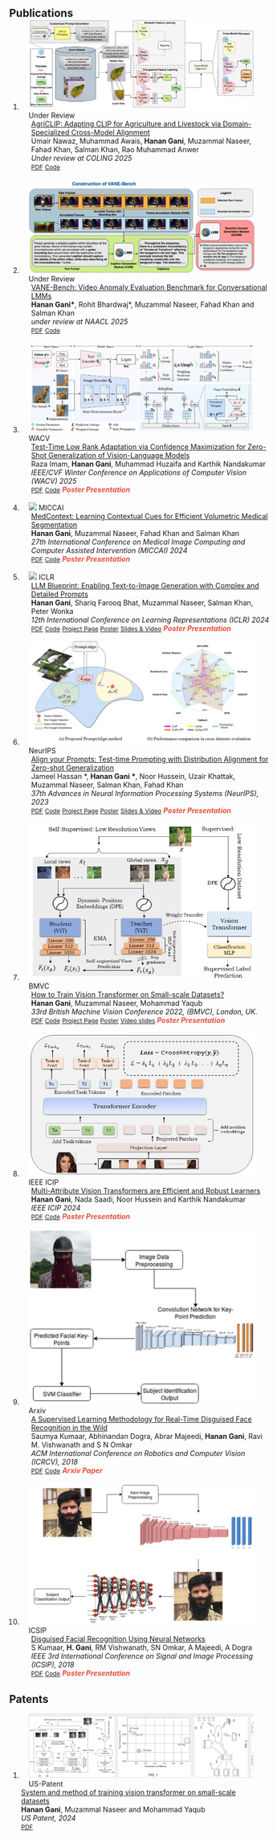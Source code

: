 <h2 id="publications" style="margin: 2px 0px -15px;">Publications</h2>

<div class="publications">
<ol class="bibliography">

<li>
<div class="pub-row">

  <div class="col-sm-3 abbr" style="position: relative;padding-right: 15px;padding-left: 15px;">
    <img src="assets/img/agriclip_coling.png" class="teaser img-fluid z-depth-1">
    <abbr class="badge">Under Review</abbr>
  </div>

  <div class="col-sm-9" style="position: relative;width: 100%;padding-right: 15px;padding-left: 20px;">
    <div class="title"><a href="https://arxiv.org/abs/2410.01407">AgriCLIP: Adapting CLIP for Agriculture and Livestock via Domain-Specialized Cross-Model Alignment</a></div>
    <div class="author">Umair Nawaz, Muhammad Awais, <strong>Hanan Gani</strong>, Muzammal Naseer, Fahad Khan, Salman Khan, Rao Muhammad Anwer</div>
    <div class="periodical"><em>Under review at COLING 2025</em></div>
    <div class="links">
      <a href="https://arxiv.org/abs/2410.01407" class="btn btn-sm z-depth-0" role="button" target="_blank" style="font-size:12px;">PDF</a>
      <a href="https://github.com/umair1221/AgriCLIP/tree/main" class="btn btn-sm z-depth-0" role="button" target="_blank" style="font-size:12px;">Code</a>
      <strong><i style="color:#e74d3c"></i></strong>
    </div>
  </div>
</div>
</li>

<br>

<li>
<div class="pub-row">

  <div class="col-sm-3 abbr" style="position: relative;padding-right: 15px;padding-left: 15px;">
    <img src="assets/img/Main_VANE-Bench-Flow_v7.png" class="teaser img-fluid z-depth-1">
    <abbr class="badge">Under Review</abbr>
  </div>

  <div class="col-sm-9" style="position: relative;width: 100%;padding-right: 15px;padding-left: 20px;">
    <div class="title"><a href="https://arxiv.org/abs/2402.17725">VANE-Bench: Video Anomaly Evaluation Benchmark for Conversational LMMs</a></div>
    <div class="author"><strong>Hanan Gani*</strong>, Rohit Bhardwaj*, Muzammal Naseer, Fahad Khan and Salman Khan</div>
    <div class="periodical"><em>under review at NAACL 2025</em></div>
    <div class="links">
      <a href="https://arxiv.org/abs/2406.10326" class="btn btn-sm z-depth-0" role="button" target="_blank" style="font-size:12px;">PDF</a>
      <a href="https://github.com/rohit901/VANE-Bench" class="btn btn-sm z-depth-0" role="button" target="_blank" style="font-size:12px;">Code</a>
      <strong><i style="color:#e74d3c"></i></strong>
    </div>
  </div>
</div>
</li>

<br>

<li>
<div class="pub-row">

  <div class="col-sm-3 abbr" style="position: relative;padding-right: 15px;padding-left: 15px;">
    <img src="assets/img/method_ttl.jpg" class="teaser img-fluid z-depth-1">
    <abbr class="badge">WACV</abbr>
  </div>

  <div class="col-sm-9" style="position: relative;width: 100%;padding-right: 15px;padding-left: 20px;">
    <div class="title"><a href="https://arxiv.org/abs/2407.15913">Test-Time Low Rank Adaptation via Confidence Maximization for Zero-Shot Generalization of Vision-Language Models</a></div>
    <div class="author">Raza Imam, <strong>Hanan Gani</strong>, Muhammad Huzaifa and Karthik Nandakumar</div>
    <div class="periodical"><em>IEEE/CVF Winter Conference on Applications of Computer Vision (WACV) 2025</em></div>
    <div class="links">
      <a href="https://arxiv.org/abs/2407.15913" class="btn btn-sm z-depth-0" role="button" target="_blank" style="font-size:12px;">PDF</a>
      <a href="https://github.com/Razaimam45/TTL-Test-Time-Low-Rank-Adaptation" class="btn btn-sm z-depth-0" role="button" target="_blank" style="font-size:12px;">Code</a>
      <strong><i style="color:#e74d3c">Poster Presentation</i></strong>
    </div>
  </div>
</div>
</li>

<br>

<li>
<div class="pub-row">

  <div class="col-sm-3 abbr" style="position: relative;padding-right: 15px;padding-left: 15px;">
    <img src="assets/img/3dmsr_main_diagram.png" class="teaser img-fluid z-depth-1">
    <abbr class="badge">MICCAI</abbr>
  </div>

  <div class="col-sm-9" style="position: relative;width: 100%;padding-right: 15px;padding-left: 20px;">
    <div class="title"><a href="https://arxiv.org/abs/2402.17725">MedContext: Learning Contextual Cues for Efficient Volumetric Medical Segmentation</a></div>
    <div class="author"><strong>Hanan Gani</strong>, Muzammal Naseer, Fahad Khan and Salman Khan</div>
    <div class="periodical"><em>27th International Conference on Medical Image Computing and Computer Assisted Intervention (MICCAI) 2024</em></div>
    <div class="links">
      <a href="https://arxiv.org/pdf/2402.17725" class="btn btn-sm z-depth-0" role="button" target="_blank" style="font-size:12px;">PDF</a>
      <a href="https://github.com/hananshafi/medcontext" class="btn btn-sm z-depth-0" role="button" target="_blank" style="font-size:12px;">Code</a>
      <strong><i style="color:#e74d3c">Poster Presentation</i></strong>
    </div>
  </div>
</div>
</li>

<br>

<li>
<div class="pub-row">

  <div class="col-sm-3 abbr" style="position: relative;padding-right: 15px;padding-left: 15px;">
    <img src="assets/img/iclr_main_figure_arxiv.png" class="teaser img-fluid z-depth-1">
    <abbr class="badge">ICLR</abbr>
  </div>

  <div class="col-sm-9" style="position: relative;width: 100%;padding-right: 15px;padding-left: 20px;">
    <div class="title"><a href="https://arxiv.org/abs/2310.10640">LLM Blueprint: Enabling Text-to-Image Generation with Complex and Detailed Prompts </a></div>
    <div class="author"><strong>Hanan Gani</strong>, Shariq Farooq Bhat, Muzammal Naseer, Salman Khan, Peter Wonka</div>
    <div class="periodical"><em>12th International Conference on Learning Representations (ICLR) 2024</em></div>
    <div class="links">
      <a href="https://arxiv.org/abs/2310.10640" class="btn btn-sm z-depth-0" role="button" target="_blank" style="font-size:12px;">PDF</a>
      <a href="https://github.com/hananshafi/llmblueprint/tree/main" class="btn btn-sm z-depth-0" role="button" target="_blank" style="font-size:12px;">Code</a>
      <a href="https://hananshafi.github.io/llm-blueprint/" class="btn btn-sm z-depth-0" role="button" target="_blank" style="font-size:12px;">Project Page</a>
      <a href="https://iclr.cc/media/PosterPDFs/ICLR%202024/17895.png?t=1712475019.5436091" class="btn btn-sm z-depth-0" role="button" target="_blank" style="font-size:12px;">Poster</a>
      <a href="https://iclr.cc/media/iclr-2024/Slides/17895_UdDSF8r.pdf" class="btn btn-sm z-depth-0" role="button" target="_blank" style="font-size:12px;">Slides & Video</a>
      <strong><i style="color:#e74d3c">Poster Presentation</i></strong>
    </div>
  </div>
</div>
</li>

<br>

<li>
<div class="pub-row">

  <div class="col-sm-3 abbr" style="position: relative;padding-right: 15px;padding-left: 15px;">
    <img src="assets/img/conceptDiagram.jpg" class="teaser img-fluid z-depth-1">
    <abbr class="badge">NeurIPS</abbr>
  </div>

  <div class="col-sm-9" style="position: relative;width: 100%;padding-right: 15px;padding-left: 20px;">
    <div class="title"><a href="https://arxiv.org/abs/2311.01459">Align your Prompts: Test-time Prompting with Distribution Alignment for Zero-shot Generalization</a></div>
    <div class="author">Jameel Hassan *, <strong>Hanan Gani *</strong>, Noor Hussein, Uzair Khattak, Muzammal Naseer, Salman Khan, Fahad Khan</div>
    <div class="periodical"><em>37th Advances in Neural Information Processing Systems (NeurIPS), 2023</em></div>
    <div class="links">
      <a href="https://arxiv.org/abs/2311.01459" class="btn btn-sm z-depth-0" role="button" target="_blank" style="font-size:12px;">PDF</a>
      <a href="https://github.com/jameelhassan/PromptAlign" class="btn btn-sm z-depth-0" role="button" target="_blank" style="font-size:12px;">Code</a>
      <a href="https://jameelhassan.github.io/promptalign/" class="btn btn-sm z-depth-0" role="button" target="_blank" style="font-size:12px;">Project Page</a>
      <a href="https://neurips.cc/media/PosterPDFs/NeurIPS%202023/72406.png?t=1701518650.4223518" class="btn btn-sm z-depth-0" role="button" target="_blank" style="font-size:12px;">Poster</a>
      <a href="https://neurips.cc/virtual/2023/poster/72406" class="btn btn-sm z-depth-0" role="button" target="_blank" style="font-size:12px;">Slides & Video</a>
      <strong><i style="color:#e74d3c">Poster Presentation</i></strong>
    </div>
  </div>
</div>
</li>

<br>

<li>
<div class="pub-row">

  <div class="col-sm-3 abbr" style="position: relative;padding-right: 15px;padding-left: 15px;">
    <img src="assets/img/final_main_figure (1).png" class="teaser img-fluid z-depth-1">
    <abbr class="badge">BMVC</abbr>
  </div>

  <div class="col-sm-9" style="position: relative;width: 100%;padding-right: 15px;padding-left: 20px;">
    <div class="title"><a href="https://arxiv.org/abs/2210.07240">How to Train Vision Transformer on Small-scale Datasets?</a></div>
    <div class="author"><strong>Hanan Gani</strong>, Muzammal Naseer, Mohammad Yaqub</div>
    <div class="periodical"><em>33rd British Machine Vision Conference 2022, (BMVC), London, UK.</em></div>
    <div class="links">
      <a href="https://bmvc2022.mpi-inf.mpg.de/0731.pdf" class="btn btn-sm z-depth-0" role="button" target="_blank" style="font-size:12px;">PDF</a>
      <a href="https://github.com/hananshafi/vits-for-small-scale-datasets" class="btn btn-sm z-depth-0" role="button" target="_blank" style="font-size:12px;">Code</a>
      <a href="https://bmvc2022.mpi-inf.mpg.de/731/" class="btn btn-sm z-depth-0" role="button" target="_blank" style="font-size:12px;">Project Page</a>
      <a href="https://bmvc2022.mpi-inf.mpg.de/0731_poster.pdf" class="btn btn-sm z-depth-0" role="button" target="_blank" style="font-size:12px;">Poster</a>
      <a href="https://bmvc2022.mpi-inf.mpg.de/0731_video.mp4" class="btn btn-sm z-depth-0" role="button" target="_blank" style="font-size:12px;">Video slides</a>
      <strong><i style="color:#e74d3c">Poster Presentation</i></strong>
    </div>
  </div>
</div>
</li>


<br>

<li>
<div class="pub-row">

  <div class="col-sm-3 abbr" style="position: relative;padding-right: 15px;padding-left: 15px;">
    <img src="assets/img/main_diagram_final.png" class="teaser img-fluid z-depth-1">
    <abbr class="badge">IEEE ICIP</abbr>
  </div>

  <div class="col-sm-9" style="position: relative;width: 100%;padding-right: 15px;padding-left: 20px;">
    <div class="title"><a href="https://arxiv.org/abs/2402.08070">Multi-Attribute Vision Transformers are Efficient and Robust Learners</a></div>
    <div class="author"><strong>Hanan Gani</strong>, Nada Saadi, Noor Hussein and Karthik Nandakumar</div>
    <div class="periodical"><em>IEEE ICIP 2024</em></div>
    <div class="links">
      <a href="https://arxiv.org/abs/2402.08070.pdf" class="btn btn-sm z-depth-0" role="button" target="_blank" style="font-size:12px;">PDF</a>
      <a href="https://github.com/hananshafi/MTL-ViT" class="btn btn-sm z-depth-0" role="button" target="_blank" style="font-size:12px;">Code</a>
      <strong><i style="color:#e74d3c">Poster Presentation</i></strong>
    </div>
  </div>
</div>
</li>
  
<br>
 
  
<li>
<div class="pub-row">

  <div class="col-sm-3 abbr" style="position: relative;padding-right: 15px;padding-left: 15px;">
    <img src="assets/img/disguised_1.jpg" class="teaser img-fluid z-depth-1">
    <abbr class="badge">Arxiv</abbr>
  </div>

  <div class="col-sm-9" style="position: relative;width: 100%;padding-right: 15px;padding-left: 20px;">
    <div class="title"><a href="https://arxiv.org/abs/1809.02875">A Supervised Learning Methodology for Real-Time Disguised Face Recognition in the Wild</a></div>
    <div class="author">Saumya Kumaar, Abhinandan Dogra, Abrar Majeedi, <strong>Hanan Gani</strong>, Ravi M. Vishwanath and S N Omkar</div>
    <div class="periodical"><em>ACM International Conference on Robotics and Computer Vision (ICRCV), 2018</em></div>
    <div class="links">
      <a href="https://arxiv.org/pdf/1809.02875.pdf" class="btn btn-sm z-depth-0" role="button" target="_blank" style="font-size:12px;">PDF</a>
      <a href="https://github.com/hananshafi/disguised-facial-recog" class="btn btn-sm z-depth-0" role="button" target="_blank" style="font-size:12px;">Code</a>
      <strong><i style="color:#e74d3c">Arxiv Paper</i></strong>
    </div>
  </div>
</div>
</li>
  
<br>
 
<li>
<div class="pub-row">

  <div class="col-sm-3 abbr" style="position: relative;padding-right: 15px;padding-left: 15px;">
    <img src="assets/img/disguised_2.jpg" class="teaser img-fluid z-depth-1">
    <abbr class="badge">ICSIP</abbr>
  </div>

  <div class="col-sm-9" style="position: relative;width: 100%;padding-right: 15px;padding-left: 20px;">
    <div class="title"><a href="https://ieeexplore.ieee.org/abstract/document/8600440">Disguised Facial Recognition Using Neural Networks</a></div>
    <div class="author">S Kumaar, <strong>H. Gani</strong>, RM Vishwanath, SN Omkar, A Majeedi, A Dogra</div>
    <div class="periodical"><em>IEEE 3rd International Conference on Signal and Image Processing (ICSIP), 2018</em></div>
    <div class="links">
      <a href="https://ieeexplore.ieee.org/abstract/document/8600440" class="btn btn-sm z-depth-0" role="button" target="_blank" style="font-size:12px;">PDF</a>
      <a href="https://github.com/hananshafi/disguised-facial-recog" class="btn btn-sm z-depth-0" role="button" target="_blank" style="font-size:12px;">Code</a>
      <strong><i style="color:#e74d3c">Poster Presentation</i></strong>
    </div>
  </div>
</div>
</li>
<br>
  
</ol>
</div>



<h2 id="publications" style="margin: 2px 0px 5px;">Patents</h2>

<div class="publications">
  <ol class="bibliography">
    <li>
      <div class="pub-row row"> <!-- Added row class -->
        <div class="col-sm-3 abbr" style="position: relative;padding-right: 15px;padding-left: 15px;">
          <img src="assets/files/patent_github.png" class="teaser img-fluid z-depth-1">
          <abbr class="badge">US-Patent</abbr>
        </div>
        <div class="col-sm-9">
          <div class="title">
            <a href="https://arxiv.org/abs/1809.02875">System and method of training vision transformer on small-scale datasets</a>
          </div>
          <div class="author"><strong>Hanan Gani</strong>, Muzammal Naseer and Mohammad Yaqub</div>
          <div class="periodical"><em>US Patent, 2024</em></div>
          <div class="links">
            <a href="https://patents.google.com/patent/US20240212330A1/en" class="btn btn-sm z-depth-0" role="button" target="_blank" style="font-size:12px;">PDF</a>
          </div>
        </div>
      </div>
    </li>
  </ol>
</div>

